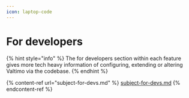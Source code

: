 ```yaml
---
icon: laptop-code
---
```


# For developers

{% hint style="info" %}
The for developers section within each feature gives more tech heavy information of configuring, extending or altering Valtimo via the codebase.
{% endhint %}

{% content-ref url="subject-for-devs.md" %}
[subject-for-devs.md](subject-for-devs.md)
{% endcontent-ref %}

